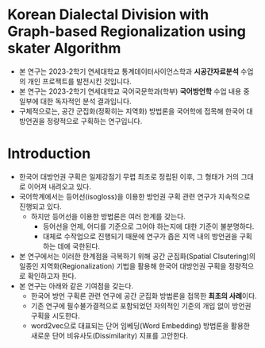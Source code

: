 # Korean Dialectal Division with Graph-based Regionalization using **skater** Algorithm
* 본 연구는 2023-2학기 연세대학교 통계데이터사이언스학과 **시공간자료분석** 수업의 개인 프로젝트를 발전시킨 것입니다.
* 본 연구는 2023-2학기 연세대학교 국어국문학과(학부) **국어방언학** 수업 내용 중 일부에 대한 독자적인 분석 결과입니다.
* 구체적으로는, 공간 군집화(정확히는 지역화) 방법론을 국어학에 접목해 한국어 대방언권을 정량적으로 구획하는 연구입니다.


# Introduction
* 한국어 대방언권 구획은 일제강점기 무렵 최초로 정립된 이후, 그 형태가 거의 그대로 이어져 내려오고 있다.
* 국어학계에서는 등어선(isogloss)을 이용한 방언권 구획 관련 연구가 지속적으로 진행되고 있다.
  * 하지만 등어선을 이용한 방법론은 여러 한계를 갖는다.
    * 등어선을 언제, 어디를 기준으로 그어야 하는지에 대한 기준이 불분명하다.
    * 대체로 수작업으로 진행되기 때문에 연구가 좁은 지역 내의 방언권을 구획하는 데에 국한된다.
* 본 연구에서는 이러한 한계점을 극복하기 위해 공간 군집화(Spatial Clsutering)의 일종인 지역화(Regionalization) 기법을 활용해 한국어 대방언권 구획을 정량적으로 확인하고자 한다.
* 본 연구는 아래와 같은 기여점을 갖는다.
  * 한국어 방언 구획론 관련 연구에 공간 군집화 방법론을 접목한 **최초의 사례**이다.
  * 기존 연구에 필수불가결적으로 포함되었던 자의적인 기준의 개입 없이 방언권 구획을 시도한다.
  * word2vec으로 대표되는 단어 임베딩(Word Embedding) 방법론을 활용한 새로운 단어 비유사도(Dissimilarity) 지표를 고안한다.
